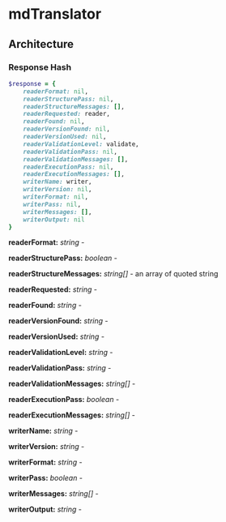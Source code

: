 # mdTranslator

## Architecture

### Response Hash


````ruby
$response = {
    readerFormat: nil,
    readerStructurePass: nil,
    readerStructureMessages: [],
    readerRequested: reader,
    readerFound: nil,
    readerVersionFound: nil,
    readerVersionUsed: nil,
    readerValidationLevel: validate,
    readerValidationPass: nil,
    readerValidationMessages: [],
    readerExecutionPass: nil,
    readerExecutionMessages: [],
    writerName: writer,
    writerVersion: nil,
    writerFormat: nil,
    writerPass: nil,
    writerMessages: [],
    writerOutput: nil
}
````

__readerFormat:__ *string* - 

__readerStructurePass:__ *boolean* - 

__readerStructureMessages:__ *string[]* - an array of quoted string 

__readerRequested:__ *string* - 

__readerFound:__ *string* - 

__readerVersionFound:__ *string* - 

__readerVersionUsed:__ *string* - 

__readerValidationLevel:__ *string* - 

__readerValidationPass:__ *string* -

__readerValidationMessages:__ *string[]* - 

__readerExecutionPass:__ *boolean* - 

__readerExecutionMessages:__ *string[]* - 

__writerName:__ *string* - 

__writerVersion:__ *string* - 

__writerFormat:__ *string* - 

__writerPass:__ *boolean* - 

__writerMessages:__ *string[]* - 

__writerOutput:__ *string* - 


